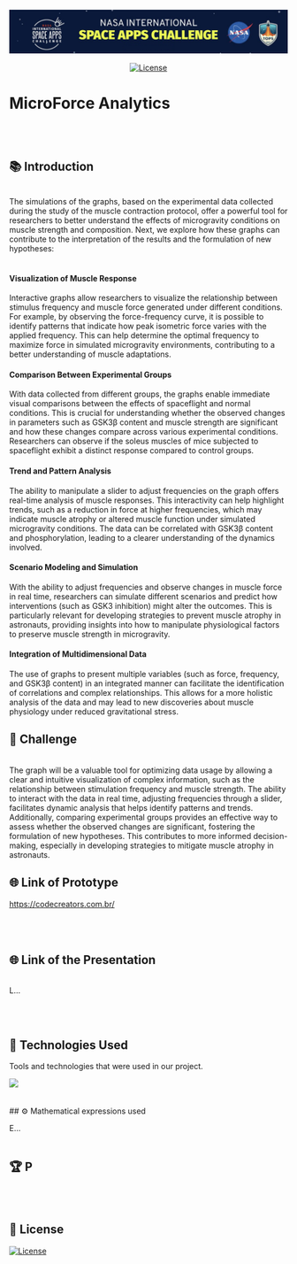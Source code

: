 <p align="center"><img src="https://github.com/mjdos/nasa/blob/main/public/assets/imagens/nasa-topo.png" width="1000" alt="CodeCreators"></p>

<p align="center">
<a href="https://packagist.org/packages/laravel/framework"><img src="https://img.shields.io/packagist/l/laravel/framework" alt="License"></a>
</p>

# MicroForce Analytics


<br><br>
## 📚 Introduction
<br>
The simulations of the graphs, based on the experimental data collected during the study of the muscle contraction protocol, offer a powerful tool for researchers to better understand the effects of microgravity conditions on muscle strength and composition. Next, we explore how these graphs can contribute to the interpretation of the results and the formulation of new hypotheses:
<br><br>

#### Visualization of Muscle Response
Interactive graphs allow researchers to visualize the relationship between stimulus frequency and muscle force generated under different conditions. For example, by observing the force-frequency curve, it is possible to identify patterns that indicate how peak isometric force varies with the applied frequency. This can help determine the optimal frequency to maximize force in simulated microgravity environments, contributing to a better understanding of muscle adaptations.

#### Comparison Between Experimental Groups
With data collected from different groups, the graphs enable immediate visual comparisons between the effects of spaceflight and normal conditions. This is crucial for understanding whether the observed changes in parameters such as GSK3β content and muscle strength are significant and how these changes compare across various experimental conditions. Researchers can observe if the soleus muscles of mice subjected to spaceflight exhibit a distinct response compared to control groups.

#### Trend and Pattern Analysis
The ability to manipulate a slider to adjust frequencies on the graph offers real-time analysis of muscle responses. This interactivity can help highlight trends, such as a reduction in force at higher frequencies, which may indicate muscle atrophy or altered muscle function under simulated microgravity conditions. The data can be correlated with GSK3β content and phosphorylation, leading to a clearer understanding of the dynamics involved.

#### Scenario Modeling and Simulation
With the ability to adjust frequencies and observe changes in muscle force in real time, researchers can simulate different scenarios and predict how interventions (such as GSK3 inhibition) might alter the outcomes. This is particularly relevant for developing strategies to prevent muscle atrophy in astronauts, providing insights into how to manipulate physiological factors to preserve muscle strength in microgravity.

#### Integration of Multidimensional Data
The use of graphs to present multiple variables (such as force, frequency, and GSK3β content) in an integrated manner can facilitate the identification of correlations and complex relationships. This allows for a more holistic analysis of the data and may lead to new discoveries about muscle physiology under reduced gravitational stress.

## 🎯 Challenge
<br>
The graph will be a valuable tool for optimizing data usage by allowing a clear and intuitive visualization of complex information, such as the relationship between stimulation frequency and muscle strength. The ability to interact with the data in real time, adjusting frequencies through a slider, facilitates dynamic analysis that helps identify patterns and trends. Additionally, comparing experimental groups provides an effective way to assess whether the observed changes are significant, fostering the formulation of new hypotheses. This contributes to more informed decision-making, especially in developing strategies to mitigate muscle atrophy in astronauts.
<br>

## 🌐 Link of Prototype
https://codecreators.com.br/
<br><br>
<br><br>

## 🌐 Link of the Presentation
<br>
L...

<br><br>

## 🚀 Technologies Used

Tools and technologies that were used in our project.

<p align="left">
  <a href="https://skillicons.dev">
    <img src="https://skillicons.dev/icons?i=git,github,php,laravel,vscode,linux,nodejs,js,html,jquery,mysql" />
  </a>
</p>
<br>
## ⚙️ Mathematical expressions used

E...
<br><br>
## 🏆 P

<br><br>
## 📝 License

<a href="https://packagist.org/packages/laravel/framework"><img src="https://img.shields.io/packagist/l/laravel/framework" alt="License"></a><br>

